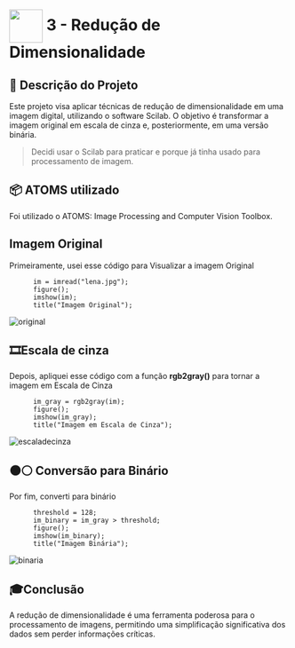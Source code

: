 <h1>
     <img align="center" width="60px" src="https://hermes.dio.me/lab_projects/badges/74df1fbf-ad23-4505-90e9-b10f8c62a3c0.png">
    <span>3 - Redução de Dimensionalidade</span>
</h1>

## 📑 Descrição do Projeto
Este projeto visa aplicar técnicas de redução de dimensionalidade em uma imagem digital, utilizando o software Scilab. O objetivo é transformar a imagem original em escala de cinza e, posteriormente, em uma versão binária.
> Decidi usar o Scilab para praticar e porque já tinha usado para processamento de imagem.

## 📦 ATOMS utilizado
Foi utilizado o ATOMS: Image Processing and Computer Vision Toolbox.

## Imagem Original
Primeiramente, usei esse código para Visualizar a imagem Original

          im = imread("lena.jpg");
          figure();
          imshow(im);
          title("Imagem Original");

![original](https://github.com/FernandaMancini/Formacao-Machine-Learning-Specialist/assets/108295414/26228062-0052-40a7-b198-ad3e69510f22)

## 🎞️Escala de cinza
Depois, apliquei esse código com a função **rgb2gray()** para tornar a imagem em Escala de Cinza

          im_gray = rgb2gray(im);
          figure();
          imshow(im_gray);
          title("Imagem em Escala de Cinza");

![escaladecinza](https://github.com/FernandaMancini/Formacao-Machine-Learning-Specialist/assets/108295414/24a09221-6044-4e1d-a1f4-e5808f6f789d)

## ⚫⚪ Conversão para Binário
Por fim, converti para binário

          threshold = 128; 
          im_binary = im_gray > threshold; 
          figure();
          imshow(im_binary);
          title("Imagem Binária");

![binaria](https://github.com/FernandaMancini/Formacao-Machine-Learning-Specialist/assets/108295414/d3ab9b0a-49ae-4c20-95d1-84a6d82d17cb)

## 🎓Conclusão
A redução de dimensionalidade é uma ferramenta poderosa para o processamento de imagens, permitindo uma simplificação significativa dos dados sem perder informações críticas.

